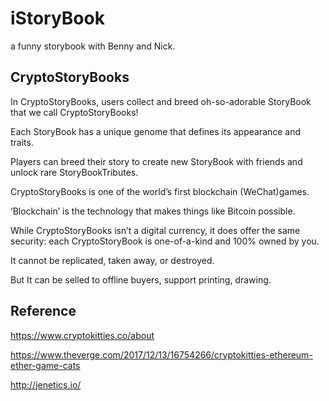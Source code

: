 # iStoryBook
a funny storybook with Benny and Nick.

## CryptoStoryBooks

In CryptoStoryBooks, users collect and breed oh-so-adorable StoryBook that we call CryptoStoryBooks! 

Each StoryBook has a unique genome that defines its appearance and traits. 

Players can breed their story to create new StoryBook with friends and unlock rare StoryBookTributes.

CryptoStoryBooks is one of the world’s first blockchain (WeChat)games. 

‘Blockchain’ is the technology that makes things like Bitcoin possible. 

While CryptoStoryBooks isn’t a digital currency, it does offer the same security: each CryptoStoryBook is one-of-a-kind and 100% owned by you. 

It cannot be replicated, taken away, or destroyed. 

But It can be selled to offline buyers, support printing, drawing.

## Reference

https://www.cryptokitties.co/about

https://www.theverge.com/2017/12/13/16754266/cryptokitties-ethereum-ether-game-cats

http://jenetics.io/
